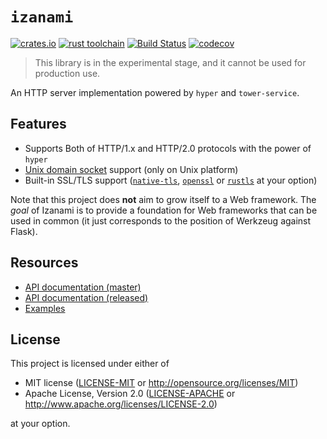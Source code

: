 # `izanami`

[![crates.io](https://img.shields.io/crates/v/izanami.svg)](https://crates.io/crates/izanami)
[![rust toolchain](https://img.shields.io/badge/rust%20toolchain-1.31.1%2B-yellowgreen.svg)](https://blog.rust-lang.org/2018/12/20/Rust-1.31.1.html)
[![Build Status](https://ubnt-intrepid.visualstudio.com/izanami/_apis/build/status/ubnt-intrepid.izanami?branchName=master)](https://ubnt-intrepid.visualstudio.com/izanami/_build/latest?definitionId=2?branchName=master)
[![codecov](https://codecov.io/gh/ubnt-intrepid/izanami/branch/master/graph/badge.svg)](https://codecov.io/gh/ubnt-intrepid/izanami)

> This library is in the experimental stage, and it cannot be used for production use.

An HTTP server implementation powered by `hyper` and `tower-service`.

## Features

* Supports Both of HTTP/1.x and HTTP/2.0 protocols with the power of `hyper`
* [Unix domain socket](./examples/uds-server) support (only on Unix platform)
* Built-in SSL/TLS support ([`native-tls`](./examples/native-tls-server), [`openssl`](./examples/openssl-server)
 or [`rustls`](./examples/rustls-server) at your option)

Note that this project does **not** aim to grow itself to a Web framework.
The *goal* of Izanami is to provide a foundation for Web frameworks that can
be used in common (it just corresponds to the position of Werkzeug against Flask).

## Resources

* [API documentation (master)](https://ubnt-intrepid.github.io/izanami)
* [API documentation (released)](https://docs.rs/izanami)
* [Examples](./examples)

## License

This project is licensed under either of

* MIT license ([LICENSE-MIT](./LICENSE-MIT) or http://opensource.org/licenses/MIT)
* Apache License, Version 2.0 ([LICENSE-APACHE](./LICENSE-APACHE) or http://www.apache.org/licenses/LICENSE-2.0)

at your option.

<!-- links -->

[`hyper`]: https://github.com/hyperium/hyper
[`tokio`]: https://github.com/tokio-rs/tokio
